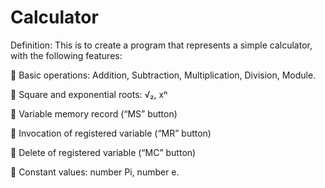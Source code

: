 # Calculator

Definition: This is to create a program that represents a simple calculator, with the following features:

 Basic operations: Addition, Subtraction, Multiplication, Division, Module.

 Square and exponential roots: √₂, xⁿ

 Variable memory record (“MS” button)

 Invocation of registered variable (“MR” button)

 Delete of registered variable (“MC” button)

 Constant values: number Pi, number e.

